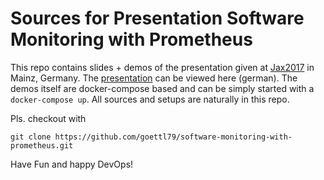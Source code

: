 # Sources for Presentation Software Monitoring with Prometheus 

This repo contains slides + demos of the presentation given at [Jax2017](https://jax.de/session/software-monitoring-mit-prometheus/) in Mainz, Germany. The [presentation](prometheus-slides.md) can be viewed here (german). The demos itself are docker-compose based and can be simply started with a ```docker-compose up```. All sources and setups are naturally in this repo.

Pls. checkout with
```
git clone https://github.com/goettl79/software-monitoring-with-prometheus.git
```

Have Fun and happy DevOps!

